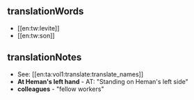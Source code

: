 ## translationWords

* [[en:tw:levite]]
* [[en:tw:son]]

## translationNotes

* See: [[en:ta:vol1:translate:translate_names]]
* **At Heman's left hand** - AT: "Standing on Heman's left side"
* **colleagues** - "fellow workers"
